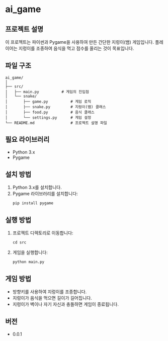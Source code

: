 # ai_game

## 프로젝트 설명
이 프로젝트는 파이썬과 Pygame을 사용하여 만든 간단한 지렁이(뱀) 게임입니다. 플레이어는 지렁이를 조종하여 음식을 먹고 점수를 올리는 것이 목표입니다.

## 파일 구조
```
ai_game/
│
├── src/
│   ├── main.py          # 게임의 진입점
│   └── snake/
│       ├── game.py          # 게임 로직
│       ├── snake.py         # 지렁이(뱀) 클래스
│       ├── food.py          # 음식 클래스
│       └── settings.py      # 게임 설정
└── README.md                # 프로젝트 설명 파일
```

## 필요 라이브러리
- Python 3.x
- Pygame

## 설치 방법
1. Python 3.x를 설치합니다.
2. Pygame 라이브러리를 설치합니다:
    ```
    pip install pygame
    ```

## 실행 방법
1. 프로젝트 디렉토리로 이동합니다:
    ```
    cd src
    ```
2. 게임을 실행합니다:
    ```
    python main.py
    ```

## 게임 방법
- 방향키를 사용하여 지렁이를 조종합니다.
- 지렁이가 음식을 먹으면 길이가 길어집니다.
- 지렁이가 벽이나 자기 자신과 충돌하면 게임이 종료됩니다.

## 버전
- 0.0.1